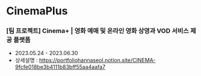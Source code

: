 # CinemaPlus

### [팀 프로젝트] Cinema+ | 영화 예매 및 온라인 영화 상영과 VOD 서비스 제공 플랫폼
* 2023.05.24 - 2023.06.30
* 상세설명 : https://portfoliohannaseol.notion.site/CINEMA-9fcfe018be3b4111b83bff55aa4aafa7
